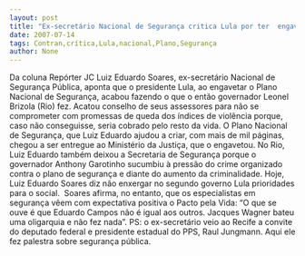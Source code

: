 ```yaml
---
layout: post
title: "Ex-secretário Nacional de Segurança critica Lula por ter  engavetado plano contra violência"
date: 2007-07-14
tags: Contran,crítica,Lula,nacional,Plano,Segurança
author: None
---
```

Da coluna&nbsp;Rep&oacute;rter JC
Luiz Eduardo Soares, ex-secret&aacute;rio Nacional de Seguran&ccedil;a P&uacute;blica, aponta que o presidente Lula, ao engavetar o Plano Nacional de Seguran&ccedil;a, acabou fazendo o que o ent&atilde;o governador Leonel Brizola (Rio) fez. Acatou conselho de seus assessores para n&atilde;o se comprometer com promessas de queda dos &iacute;ndices de viol&ecirc;ncia porque, caso n&atilde;o conseguisse, seria cobrado pelo resto da vida. 
O Plano Nacional de Seguran&ccedil;a, que Luiz Eduardo ajudou a criar, com mais de mil p&aacute;ginas, chegou a ser entregue ao Minist&eacute;rio da Justi&ccedil;a, que o engavetou. No Rio, Luiz Eduardo tamb&eacute;m deixou a Secretaria de Seguran&ccedil;a porque o governador Anthony Garotinho sucumbiu &agrave; press&atilde;o do crime organizado contra o plano de seguran&ccedil;a e diante do aumento da criminalidade. Hoje, Luiz Eduardo Soares diz n&atilde;o enxergar no segundo governo Lula prioridades para o social.&nbsp;
Soares&nbsp;afirma, no entanto,&nbsp;que os especialistas em seguran&ccedil;a v&ecirc;em com expectativa positiva o Pacto pela Vida: &ldquo;O que se ouve &eacute; que Eduardo Campos n&atilde;o &eacute; igual aos outros. Jacques Wagner bateu uma oligarquia e n&atilde;o fez nada&rdquo;.
PS:&nbsp;o ex-secret&aacute;rio veio ao Recife a convite do deputado federal&nbsp;e presidente estadual do PPS, Raul Jungmann. Aqui ele fez palestra sobre seguran&ccedil;a p&uacute;blica. 